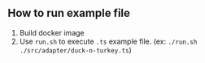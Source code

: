 ## How to run example file

1. Build docker image
2. Use `run.sh` to execute `.ts` example file. (ex: `./run.sh ./src/adapter/duck-n-turkey.ts`)
